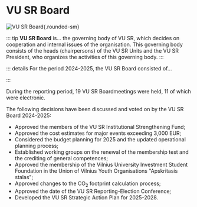 <script setup>
import PersonAvatar from '@/PersonAvatar.vue'
import TeamAvatarLayout from "@/TeamAvatarLayout.vue";
import { getPersonsByRole } from "@/lib/personUtils";

const pirmininkai = getPersonsByRole(["Pirminink", "l.e.p. Pirminink"], "padaliniai");
const prezidente = getPersonsByRole("Prezidentė", "dariniai");
prezidente[0].padalinys = undefined;
prezidente[0].fullTerm = true;

const taryba = [
  prezidente[0],
  ...pirmininkai,
];

</script>

# VU SR Board

![VU SR Board](/img/dariniai/Taryba.jpg){.rounded-sm}

::: tip **VU SR Board** is...
 the governing body of VU SR, which decides on cooperation and internal issues of the organisation. This governing body consists of the heads (chairpersons) of the VU SR Units and the VU SR President, who organizes the activities of this governing body. 
:::

::: details For the period 2024-2025, the VU SR Board consisted of...

<TeamAvatarLayout :members="taryba" :showTitle="false" :showPadalinys="true" />

:::

During the reporting period, 19 VU SR Boardmeetings were held, 11 of which were electronic.   

The following decisions have been discussed and voted on by the VU SR Board 2024-2025:   

- Approved the members of the VU SR Institutional Strengthening Fund;  
- Approved the cost estimates for major events exceeding  3,000 EUR;  
- Considered the budget planning for 2025 and the updated operational planning process;  
- Established working groups on the renewal of the membership test and the crediting of general competences;  
- Approved the membership of the Vilnius University Investment Student Foundation in the Union of Vilnius Youth Organisations "Apskritasis stalas";  
- Approved changes to the CO<sub>2</sub> footprint calculation process;  
- Approved the date of the VU SR Reporting-Election Conference;  
- Developed the VU SR Strategic Action Plan for 2025-2028. 
